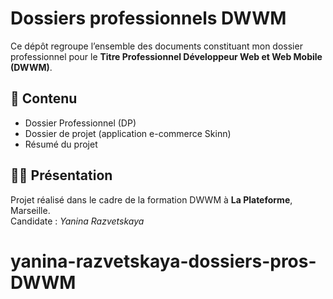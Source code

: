 # Dossiers professionnels DWWM  
Ce dépôt regroupe l’ensemble des documents constituant mon dossier professionnel pour le **Titre Professionnel Développeur Web et Web Mobile (DWWM)**.  

## 📂 Contenu  
- Dossier Professionnel (DP)  
- Dossier de projet (application e-commerce Skinn)
- Résumé du projet

## 🧑‍💻 Présentation  
Projet réalisé dans le cadre de la formation DWWM à **La Plateforme**, Marseille.  
Candidate : *Yanina Razvetskaya*  

# yanina-razvetskaya-dossiers-pros-DWWM
